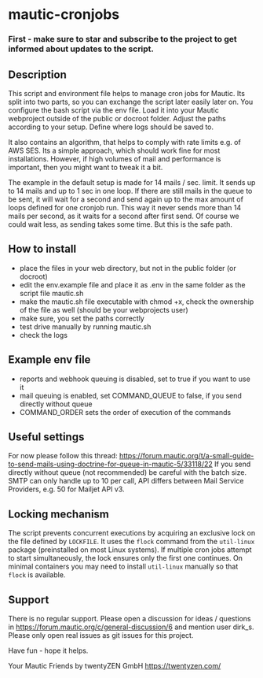 # mautic-cronjobs

### First - make sure to star and subscribe to the project to get informed about updates to the script. ###

## Description ##
This script and environment file helps to manage cron jobs for Mautic. 
Its split into two parts, so you can exchange the script later easily later on. You configure the bash script via the env file. Load it into your Mautic webproject outside of the public or docroot folder. Adjust the paths according to your setup. Define where logs should be saved to.

It also contains an algorithm, that helps to comply with rate limits e.g. of AWS SES. Its a simple approach, which should work fine for most installations. However, if high volumes of mail and performance is important, then you might want to tweak it a bit.

The example in the default setup is made for 14 mails / sec. limit. It sends up to 14 mails and up to 1 sec in one loop. If there are still mails in the queue to be sent, it will wait for a second and send again up to the max amount of loops defined for one cronjob run. This way it never sends more than 14 mails per second, as it waits for a second after first send. Of course we could wait less, as sending takes some time. But this is the safe path.

## How to install ##
* place the files in your web directory, but not in the public folder (or docroot)
* edit the env.example file and place it as .env in the same folder as the script file mautic.sh
* make the mautic.sh file executable with chmod +x, check the ownership of the file as well (should be your webprojects user)
* make sure, you set the paths correctly
* test drive manually by running mautic.sh
* check the logs

## Example env file ##
* reports and webhook queuing is disabled, set to true if you want to use it
* mail queuing is enabled, set COMMAND_QUEUE to false, if you send directly without queue
* COMMAND_ORDER sets the order of execution of the commands

## Useful settings ##
For now please follow this thread: https://forum.mautic.org/t/a-small-guide-to-send-mails-using-doctrine-for-queue-in-mautic-5/33118/22
If you send directly without queue (not recommended) be careful with the batch size. SMTP can only handle up to 10 per call, API differs between Mail Service Providers, e.g. 50 for Mailjet API v3.

## Locking mechanism ##
The script prevents concurrent executions by acquiring an exclusive lock on the
file defined by `LOCKFILE`. It uses the `flock` command from the `util-linux`
package (preinstalled on most Linux systems). If multiple cron jobs attempt to
start simultaneously, the lock ensures only the first one continues. On minimal
containers you may need to install `util-linux` manually so that `flock` is
available.

## Support ##
There is no regular support. Please open a discussion for ideas / questions in https://forum.mautic.org/c/general-discussion/6 and mention user dirk_s. Please only open real issues as git issues for this project.

Have fun - hope it helps. 

Your Mautic Friends by twentyZEN GmbH
https://twentyzen.com/

